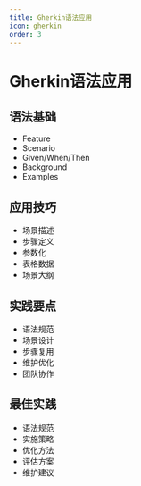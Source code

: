 ```yaml
---
title: Gherkin语法应用
icon: gherkin
order: 3
---
```


# Gherkin语法应用

## 语法基础
- Feature
- Scenario
- Given/When/Then
- Background
- Examples

## 应用技巧
- 场景描述
- 步骤定义
- 参数化
- 表格数据
- 场景大纲

## 实践要点
- 语法规范
- 场景设计
- 步骤复用
- 维护优化
- 团队协作

## 最佳实践
- 语法规范
- 实施策略
- 优化方法
- 评估方案
- 维护建议
